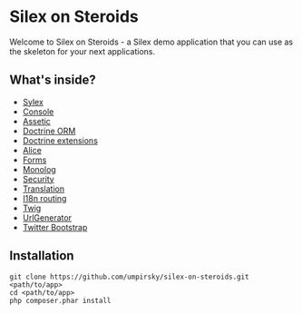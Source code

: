 Silex on Steroids
=================

Welcome to Silex on Steroids - a Silex demo application that you can use as the
skeleton for your next applications.

## What's inside?

* [Sylex](https://github.com/umpirsky/Sylex)
* [Console](http://symfony.com/doc/2.0/components/console/introduction.html)
* [Assetic](https://github.com/kriswallsmith/assetic)
* [Doctrine ORM](https://github.com/umpirsky/DoctrineORMServiceProvider)
* [Doctrine extensions](https://github.com/umpirsky/DoctrineExtensionsServiceProvider)
* [Alice](https://github.com/nelmio/alice)
* [Forms](http://silex.sensiolabs.org/doc/providers/form.html)
* [Monolog](http://silex.sensiolabs.org/doc/providers/monolog.html)
* [Security](http://silex.sensiolabs.org/doc/providers/security.html)
* [Translation](http://silex.sensiolabs.org/doc/providers/translation.html)
* [I18n routing](https://github.com/umpirsky/I18nRoutingServiceProvider)
* [Twig](http://silex.sensiolabs.org/doc/providers/twig.html)
* [UrlGenerator](http://silex.sensiolabs.org/doc/providers/url_generator.html)
* [Twitter Bootstrap](http://twitter.github.com/bootstrap/)

## Installation

```
git clone https://github.com/umpirsky/silex-on-steroids.git <path/to/app>
cd <path/to/app>
php composer.phar install
```
